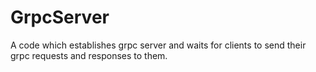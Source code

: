 # GrpcServer
A code which establishes grpc server and waits for clients to send their grpc requests and responses to them.
